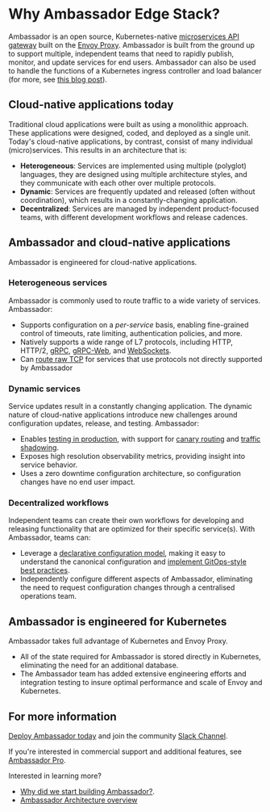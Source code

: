 # Why Ambassador Edge Stack?

Ambassador is an open source, Kubernetes-native [microservices API gateway](/about/microservices-api-gateways) built on the [Envoy Proxy](https://www.envoyproxy.io). Ambassador is built from the ground up to support multiple, independent teams that need to rapidly publish, monitor, and update services for end users. Ambassador can also be used to handle the functions of a Kubernetes ingress controller and load balancer (for more, see [this blog post](https://blog.getambassador.io/kubernetes-ingress-nodeport-load-balancers-and-ingress-controllers-6e29f1c44f2d)).

## Cloud-native applications today

Traditional cloud applications were built as using a monolithic approach. These applications were designed, coded, and deployed as a single unit. Today's cloud-native applications, by contrast, consist of many individual (micro)services. This results in an architecture that is:

* __Heterogeneous__: Services are implemented using multiple (polyglot) languages, they are designed using multiple architecture styles, and they communicate with each other over multiple protocols.
* __Dynamic__: Services are frequently updated and released (often without coordination), which results in a constantly-changing application.
* __Decentralized__: Services are managed by independent product-focused teams, with different development workflows and release cadences.

## Ambassador and cloud-native applications

Ambassador is engineered for cloud-native applications.

### Heterogeneous services

Ambassador is commonly used to route traffic to a wide variety of services. Ambassador:

* Supports configuration on a *per-service* basis, enabling fine-grained control of timeouts, rate limiting, authentication policies, and more.
* Natively supports a wide range of L7 protocols, including HTTP, HTTP/2, [gRPC](/user-guide/grpc), [gRPC-Web](https://github.com/grpc/grpc-web), and [WebSockets](/user-guide/websockets-ambassador).
* Can [route raw TCP](/reference/tcpmappings) for services that use protocols not directly supported by Ambassador

### Dynamic services

Service updates result in a constantly changing application. The dynamic nature of cloud-native applications introduce new challenges around configuration updates, release, and testing. Ambassador:

* Enables [testing in production](/docs/dev-guide/test-in-prod), with support for [canary routing](/reference/canary) and [traffic shadowing](/reference/shadowing).
* Exposes high resolution observability metrics, providing insight into service behavior.
* Uses a zero downtime configuration architecture, so configuration changes have no end user impact.

### Decentralized workflows

Independent teams can create their own workflows for developing and releasing functionality that are optimized for their specific service(s). With Ambassador, teams can:

* Leverage a [declarative configuration model](/user-guide/cd-declarative-gitops), making it easy to understand the canonical configuration and [implement GitOps-style best practices](/user-guide/gitops-ambassador).
* Independently configure different aspects of Ambassador, eliminating the need to request configuration changes through a centralised operations team.

## Ambassador is engineered for Kubernetes

Ambassador takes full advantage of Kubernetes and Envoy Proxy.

* All of the state required for Ambassador is stored directly in Kubernetes, eliminating the need for an additional database.
* The Ambassador team has added extensive engineering efforts and integration testing to insure optimal performance and scale of Envoy and Kubernetes.

## For more information

[Deploy Ambassador today](https://www.getambassador.io/user-guide/install) and join the community [Slack Channel](http://d6e.co/slack).

If you're interested in commercial support and additional features, see [Ambassador Pro](https://www.getambassador.io/pro).

Interested in learning more?

* [Why did we start building Ambassador?](https://blog.getambassador.io/building-ambassador-an-open-source-api-gateway-on-kubernetes-and-envoy-ed01ed520844).
* [Ambassador Architecture overview](https://www.getambassador.io/concepts/architecture)




<script type="application/ld+json">
  {
    "@context": "http://schema.org/",
    "@type": "SoftwareApplication",
    "name": "Ambassador API Gateway",
    "description": "Ambassador, open source, Kubernetes-native API Gateway for microservices built on the Envoy Proxy.",
    "applicationCategory": "Cloud Software",
    "applicationSubCategory": "API Gateway",
    "operatingSystem": "Kubernetes 1.6 or later"
    "downloadUrl": "https://www.getambassador.io/",
    "author": "Datawire",
    "version": "0.39",
    "offers": {
      "@type": "Offer",
      "priceCurrency": "USD",
      "price": "0.00"
    }
  }
</script>
